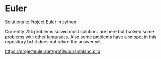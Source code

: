 # Euler
Solutions to Project Euler in python

Currently 255 problems solved most solutions are here but I solved some problems with other languages. Also some problems have a snippet in this repository but it does not return the answer yet.

https://projecteuler.net/profile/oursinblanc.png

